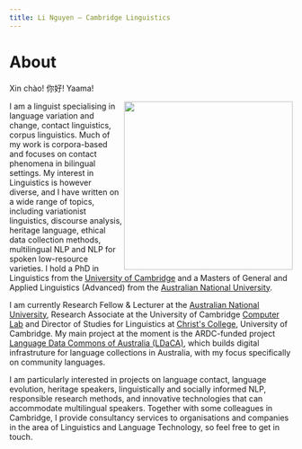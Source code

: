 ```yaml
---
title: Li Nguyen — Cambridge Linguistics
---
```


# About

Xin chào! 你好! Yaama! 

<img id="my-picture" src="boat.jpg" width="300" height="300" align="right">

I am a linguist specialising in language variation and change, contact linguistics, corpus linguistics. Much of my work is corpora-based and focuses on contact phenomena in bilingual settings. My interest in Linguistics is however diverse, and I have written on a wide range of topics, including variationist linguistics, discourse analysis, heritage language, ethical data collection methods, multilingual NLP and NLP for spoken low-resource varieties. I hold a PhD in Linguistics from the [University of Cambridge](https://www.cam.ac.uk/) and a Masters of General and Applied Linguistics (Advanced) from the [Australian National University](https://www.anu.edu.au/).

I am currently Research Fellow & Lecturer at the [Australian National University](http://slll.cass.anu.edu.au/), Research Associate at the University of Cambridge [Computer Lab](https://www.cst.cam.ac.uk/) and Director of Studies for Linguistics at [Christ's College](https://www.christs.cam.ac.uk/), University of Cambridge. My main project at the moment is the ARDC-funded project [Language Data Commons of Australia (LDaCA)](https://ardc.edu.au/news/a-national-language-data-commons-for-australia/), which builds digital infrastruture for language collections in Australia, with my focus specifically on community languages.

I am particularly interested in projects on language contact, language evolution, heritage speakers, linguistically and socially informed NLP, responsible research methods, and innovative technologies that can accommodate multilingual speakers. Together with some colleagues in Cambridge, I provide consultancy services to organisations and companies in the area of Linguistics and Language Technology, so feel free to get in touch. 

